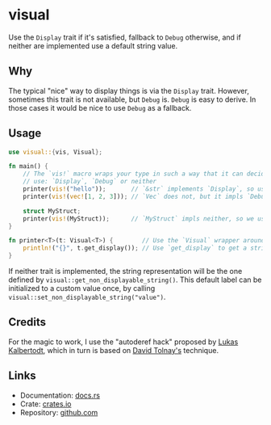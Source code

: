 # visual

Use the `Display` trait if it's satisfied, fallback to `Debug` otherwise, and
if neither are implemented use a default string value.

## Why

The typical "nice" way to display things is via the `Display` trait. However, sometimes
this trait is not available, but `Debug` is. `Debug` is easy to derive. In those cases
it would be nice to use `Debug` as a fallback.

## Usage

```rust
use visual::{vis, Visual};

fn main() {
    // The `vis!` macro wraps your type in such a way that it can decide which trait to
    // use: `Display`, `Debug` or neither
    printer(vis!("hello"));       // `&str` implements `Display`, so use it
    printer(vis!(vec![1, 2, 3])); // `Vec` does not, but it impls `Debug`, so we use that

    struct MyStruct;
    printer(vis!(MyStruct));      // `MyStruct` impls neither, so we use a default string value
}

fn printer<T>(t: Visual<T>) {        // Use the `Visual` wrapper around your type
    println!("{}", t.get_display()); // Use `get_display` to get a string representation of your type
}

```

If neither trait is implemented, the string representation will be the one defined by
`visual::get_non_displayable_string()`. This default label can be initialized to a custom value
once, by calling `visual::set_non_displayable_string("value")`.

## Credits

For the magic to work, I use the "autoderef hack" proposed by
[Lukas Kalbertodt](http://lukaskalbertodt.github.io/2019/12/05/generalized-autoref-based-specialization.html),
which in turn is based on
[David Tolnay's](https://github.com/dtolnay/case-studies/blob/master/autoref-specialization/README.md)
technique.

## Links

* Documentation: [docs.rs](https://docs.rs/visual/latest/)
* Crate: [crates.io](https://crates.io/crates/visual/)
* Repository: [github.com](https://github.com/yds12/visual)

